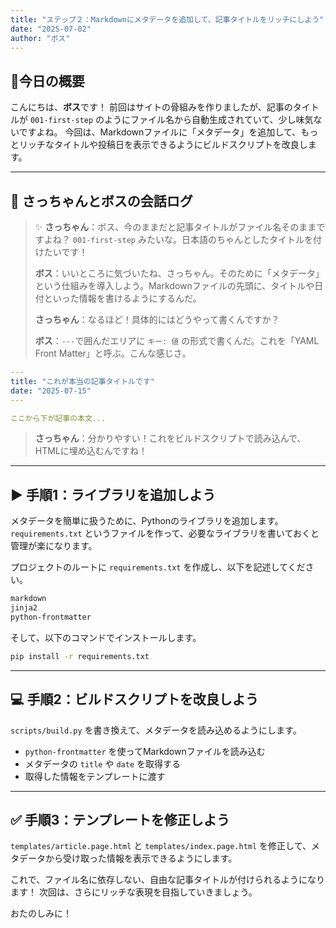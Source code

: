 ```yaml
---
title: "ステップ２：Markdownにメタデータを追加して、記事タイトルをリッチにしよう"
date: "2025-07-02"
author: "ボス"
---
```

## 🎩今日の概要

こんにちは、**ボス**です！
前回はサイトの骨組みを作りましたが、記事のタイトルが `001-first-step` のようにファイル名から自動生成されていて、少し味気ないですよね。
今回は、Markdownファイルに「メタデータ」を追加して、もっとリッチなタイトルや投稿日を表示できるようにビルドスクリプトを改良します。

---

## 🤖 さっちゃんとボスの会話ログ

> ✨ **さっちゃん**：ボス、今のままだと記事タイトルがファイル名そのままですよね？ `001-first-step` みたいな。日本語のちゃんとしたタイトルを付けたいです！
>
> **ボス**：いいところに気づいたね、さっちゃん。そのために「メタデータ」という仕組みを導入しよう。Markdownファイルの先頭に、タイトルや日付といった情報を書けるようにするんだ。
>
> **さっちゃん**：なるほど！具体的にはどうやって書くんですか？
>
> **ボス**：`---`で囲んだエリアに `キー: 値` の形式で書くんだ。これを「YAML Front Matter」と呼ぶ。こんな感じさ。

```yaml
---
title: "これが本当の記事タイトルです"
date: "2025-07-15"
---

ここから下が記事の本文...
```

> **さっちゃん**：分かりやすい！これをビルドスクリプトで読み込んで、HTMLに埋め込むんですね！

---

## ▶️ 手順1：ライブラリを追加しよう

メタデータを簡単に扱うために、Pythonのライブラリを追加します。
`requirements.txt` というファイルを作って、必要なライブラリを書いておくと管理が楽になります。

プロジェクトのルートに `requirements.txt` を作成し、以下を記述してください。

```txt
markdown
jinja2
python-frontmatter
```

そして、以下のコマンドでインストールします。

```bash
pip install -r requirements.txt
```

---

## 💻 手順2：ビルドスクリプトを改良しよう

`scripts/build.py` を書き換えて、メタデータを読み込めるようにします。

*   `python-frontmatter` を使ってMarkdownファイルを読み込む
*   メタデータの `title` や `date` を取得する
*   取得した情報をテンプレートに渡す

---

## ✅ 手順3：テンプレートを修正しよう

`templates/article.page.html` と `templates/index.page.html` を修正して、メタデータから受け取った情報を表示できるようにします。

これで、ファイル名に依存しない、自由な記事タイトルが付けられるようになります！
次回は、さらにリッチな表現を目指していきましょう。

おたのしみに！